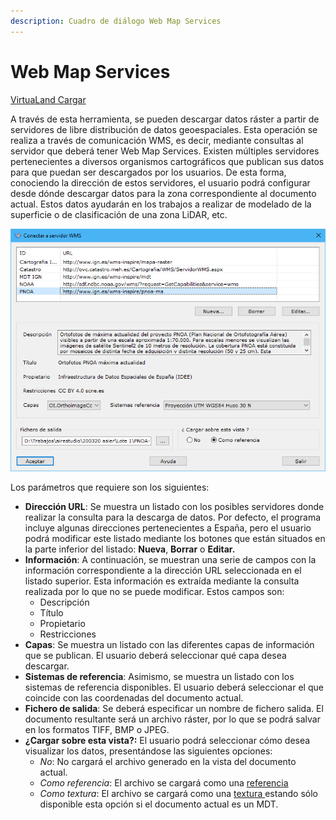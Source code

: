 ```yaml
---
description: Cuadro de diálogo Web Map Services
---
```


# Web Map Services

[VirtuaLand Cargar](../fichas-de-herramientas/ficha-de-herramientas-virtualand/virtualand-cargar.md)

A través de esta herramienta, se pueden descargar datos ráster a partir de servidores de libre distribución de datos geoespaciales. Esta operación se realiza a través de comunicación WMS, es decir, mediante consultas al servidor que deberá tener Web Map Services. Existen múltiples servidores pertenecientes a diversos organismos cartográficos que publican sus datos para que puedan ser descargados por los usuarios. De esta forma, conociendo la dirección de estos servidores, el usuario podrá configurar desde dónde descargar datos para la zona correspondiente al documento actual. Estos datos ayudarán en los trabajos a realizar de modelado de la superficie o de clasificación de una zona LiDAR, etc.

![Cuadro de di&#xE1;logo Conectar a servidor WMS](../../.gitbook/assets/image%20%2814%29.png)

Los parámetros que requiere son los siguientes:

* **Dirección URL**: Se muestra un listado con los posibles servidores donde realizar la consulta para la descarga de datos. Por defecto, el programa incluye algunas direcciones pertenecientes a España, pero el usuario podrá modificar este listado mediante los botones que están situados en la parte inferior del listado: **Nueva**, **Borrar** o **Editar.**
* **Información**: A continuación, se muestran una serie de campos con la información correspondiente a la dirección URL seleccionada en el listado superior. Esta información es extraída mediante la consulta realizada por lo que no se puede modificar. Estos campos son:
  * Descripción
  * Título
  * Propietario
  * Restricciones
* **Capas**: Se muestra un listado con las diferentes capas de información que se publican. El usuario deberá seleccionar qué capa desea descargar.
* **Sistemas de referencia**: Asimismo, se muestra un listado con los sistemas de referencia disponibles. El usuario deberá seleccionar el que coincide con las coordenadas del documento actual.
* **Fichero de salida**: Se deberá especificar un nombre de fichero salida. El documento resultante será un archivo ráster, por lo que se podrá salvar en los formatos TIFF, BMP o JPEG.
* **¿Cargar sobre esta vista?:** El usuario podrá seleccionar cómo desea visualizar los datos, presentándose las siguientes opciones:
  * _No_: No cargará el archivo generado en la vista del documento actual.
  * _Como referencia_: El archivo se cargará como una [referencia](../operaciones-con-archivos/abrir-archivos-de-referencia.md)
  * _Como textura_: El archivo se cargará como una [textura ](cargar-texturas/)estando sólo disponible esta opción si el documento actual es un MDT.

